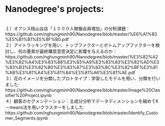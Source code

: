 # Nanodegree's projects: 
<br />
１）オアシス桃山台店「１０００人稼働会員増加」の分析課題：<br />
https://github.com/nghungminh90/Nanodegree/blob/master/%E6%A1%83%E5%B1%B1%E5%8F%B0.pdf<br />
２）アイトラッキングを用い、トップファクターとボトムアップファクターを検討し、何の要素が最終購買意思決定に影響を与えるのか：<br/>
https://github.com/nghungminh90/Nanodegree/blob/master/%E3%82%A2%E3%82%A4%E3%83%88%E3%83%A9%E3%83%83%E3%82%AD%E3%83%B3%E3%82%B0%E3%83%87%E3%83%BC%E3%82%BF%E3%81%AB%E3%81%A4%E3%81%84%E3%81%A6%E3%81%AE.pdf<br />
３）花のイメージを分類したプロトタイプ：学習したモデルを用い、分類を行いました:<br />
https://github.com/nghungminh90/Nanodegree/blob/master/Image%20Classifier%20Project.ipynb <br />
４）顧客のセグメンテーション：主成分分析でデータディメンションを縮めてK－means法を用いクラスターをしました:<br />
https://github.com/nghungminh90/Nanodegree/blob/master/Identify_Customer_Segments.ipynb<br />

